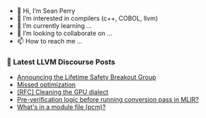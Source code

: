 - 👋 Hi, I’m Sean Perry
- 👀 I’m interested in compilers (c++, COBOL, llvm)
- 🌱 I’m currently learning ...
- 💞️ I’m looking to collaborate on ...
- 📫 How to reach me ...

<!---
s66perry/s66perry is a ✨ special ✨ repository because its `README.md` (this file) appears on your GitHub profile.
You can click the Preview link to take a look at your changes.
--->
### 📕 Latest LLVM Discourse Posts

<!-- DISCOURSE-LLVM:START -->
- [Announcing the Lifetime Safety Breakout Group](https://discourse.llvm.org/t/announcing-the-lifetime-safety-breakout-group/87333#post_6)
- [Missed optimization](https://discourse.llvm.org/t/missed-optimization/88313#post_2)
- [[RFC] Cleaning the GPU dialect](https://discourse.llvm.org/t/rfc-cleaning-the-gpu-dialect/88170?page=3#post_42)
- [Pre-verification logic before running conversion pass in MLIR?](https://discourse.llvm.org/t/pre-verification-logic-before-running-conversion-pass-in-mlir/88318#post_5)
- [What&#39;s in a module file &lpar;pcm&rpar;?](https://discourse.llvm.org/t/whats-in-a-module-file-pcm/88319#post_1)
<!-- DISCOURSE-LLVM:END -->
